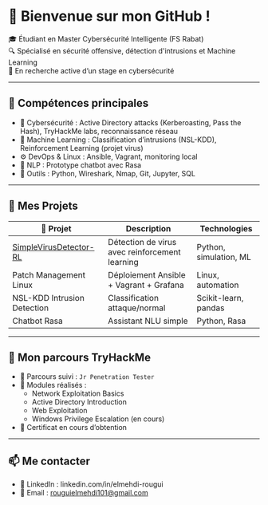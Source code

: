 # 👋 Bienvenue sur mon GitHub !

🎓 Étudiant en Master Cybersécurité Intelligente (FS Rabat)  
🔍 Spécialisé en sécurité offensive, détection d'intrusions et Machine Learning  
📌 En recherche active d’un stage en cybersécurité 

---

## 🧠 Compétences principales

- 🔐 Cybersécurité : Active Directory attacks (Kerberoasting, Pass the Hash), TryHackMe labs, reconnaissance réseau
- 🤖 Machine Learning : Classification d’intrusions (NSL-KDD), Reinforcement Learning (projet virus)
- ⚙️ DevOps & Linux : Ansible, Vagrant, monitoring local
- 💬 NLP : Prototype chatbot avec Rasa
- 🧰 Outils : Python, Wireshark, Nmap, Git, Jupyter, SQL

---

## 📁 Mes Projets

| 📌 Projet | Description | Technologies |
|----------|-------------|--------------|
| [SimpleVirusDetector-RL](https://github.com/EL-ROUGUI/SimpleVirusDetector-RL) | Détection de virus avec reinforcement learning | Python, simulation, ML |
| Patch Management Linux | Déploiement Ansible + Vagrant + Grafana | Linux, automation |
| NSL-KDD Intrusion Detection | Classification attaque/normal | Scikit-learn, pandas |
| Chatbot Rasa | Assistant NLU simple | Python, Rasa |

---

## 🧪 Mon parcours TryHackMe

- 🔰 Parcours suivi : `Jr Penetration Tester`
- 🔎 Modules réalisés :
  - Network Exploitation Basics
  - Active Directory Introduction
  - Web Exploitation
  - Windows Privilege Escalation (en cours)
- 📜 Certificat en cours d’obtention

---

## 📫 Me contacter
- 💼 LinkedIn : linkedin.com/in/elmehdi-rougui
- 📧 Email : rouguielmehdi101@gmail.com
